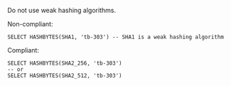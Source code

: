 Do not use weak hashing algorithms.

Non-compliant:

```tsql
SELECT HASHBYTES(SHA1, 'tb-303') -- SHA1 is a weak hashing algorithm
```

Compliant:

```tsql
SELECT HASHBYTES(SHA2_256, 'tb-303')
-- or
SELECT HASHBYTES(SHA2_512, 'tb-303')
```
